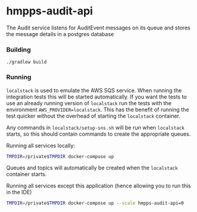 # hmpps-audit-api

The Audit service listens for AuditEvent messages on its queue and stores the message details in a postgres database

### Building

```./gradlew build```

### Running

`localstack` is used to emulate the AWS SQS service. When running the integration tests this will be started automatically. If you want the tests to use an already running version of `localstack` run the tests with the environment `AWS_PROVIDER=localstack`. This has the benefit of running the test quicker without the overhead of starting the `localstack` container.

Any commands in `localstack/setup-sns.sh` will be run when `localstack` starts, so this should contain commands to create the appropriate queues.

Running all services locally:
```bash
TMPDIR=/private$TMPDIR docker-compose up 
```
Queues and topics will automatically be created when the `localstack` container starts.

Running all services except this application (hence allowing you to run this in the IDE)

```bash
TMPDIR=/private$TMPDIR docker-compose up --scale hmpps-audit-api=0 
```
